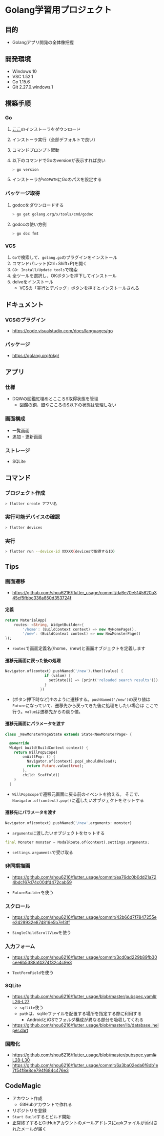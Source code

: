 # Golang学習用プロジェクト

## 目的

* Golangアプリ開発の全体像把握

## 開発環境

* Windows 10
* VSC 1.52.1
* Go 1.15.6
* Git 2.27.0.windows.1

## 構築手順

### Go

1. [ここ](https://golang.org/dl/)のインストーラをダウンロード
2. インストーラ実行（全部デフォルトで良い）
3. コマンドプロンプト起動
4. 以下のコマンドでGoのversionが表示すれば良い

    ```sh
    > go version
    ```

5. インストーラが`%GOPATH`にGoのパスを設定する

### パッケージ取得

1. godocをダウンロードする

    ```sh
    > go get golang.org/x/tools/cmd/godoc
    ```

2. godocの使い方例

    ```sh
    > go doc fmt
    ```

### VCS

1. `Go`で検索して、`golang.go`のプラグインをインストール
2. コマンドパレット(Ctrl+Shift+P)を開く
3. `GO: Install/Update tools`で検索
4. 全ツールを選択し、OKボタンを押下してインストール
5. delveをインストール
   * VCSの「実行とデバッグ」ボタンを押すとインストールされる

## ドキュメント

### VCSのプラグイン

* <https://code.visualstudio.com/docs/languages/go>

### パッケージ

* <https://golang.org/pkg/>

## アプリ

### 仕様

* DQWの図鑑虹埋めとこころS取得状態を管理
  * 図鑑の銅、銀やこころのS以下の状態は管理しない

### 画面構成

* 一覧画面
* 追加・更新画面

### ストレージ

* SQLite

## コマンド

### プロジェクト作成

```sh
> flutter create アプリ名
```

### 実行可能デバイスの確認

```sh
> flutter devices
```

### 実行

```sh
> flutter run --device-id XXXXX(devicesで取得するID)
```

## Tips

### 画面遷移

* https://github.com/shou6216/flutter_usage/commit/da6e70e5145820a345cf5fbbc336a650d353724f

#### 定義

```dart
return MaterialApp(
    routes: <String, WidgetBuilder>{
        '/home': (BuildContext context) => new MyHomePage(),
        '/new': (BuildContext context) => new NewMonsterPage()
});
```

* `routes`で画面定義名(/home、/new)と画面オブジェクトを定義します

#### 遷移元画面に戻った後の処理

```dart
Navigator.of(context).pushNamed('/new').then((value) {
                  if (value) {
                    setState(() => {print('reloaded search results')});
                  }
                })
```

* (ボタン押下時など)↑のように遷移する。`pushNamed('/new')`の戻り値は`Future`になっていて、遷移先から戻ってきた後に処理をしたい場合は
ここで行う。`value`は遷移先からの戻り値。

#### 遷移元画面にパラメータを渡す

```dart
class _NewMonsterPageState extends State<NewMonsterPage> {

  @override
  Widget build(BuildContext context) {
    return WillPopScope(
        onWillPop: () {
          Navigator.of(context).pop(_shouldReload);
          return Future.value(true);
        },
        child: Scaffold()
    )
  }
```

* `WillPopScope`で遷移元画面に戻る前のイベントを拾える。
そこで、`Navigator.of(context).pop()`に返したいオブジェクトをセットする

#### 遷移先にパラメータを渡す

```dart
Navigator.of(context).pushNamed('/new',arguments: monster)
```

* `arguments`に渡したいオブジェクトをセットする

```dart
final Monster monster = ModalRoute.of(context).settings.arguments;
```

* `settings.arguments`で受け取る

### 非同期描画

* https://github.com/shou6216/flutter_usage/commit/ea76dc0b0dd21a724bdc167d74c00dfd472cab59

* `FutureBuilder`を使う

### スクロール

* https://github.com/shou6216/flutter_usage/commit/42b66d7f7847255ee2428932e874816e5b7e13ff

* `SingleChildScrollView`を使う

### 入力フォーム

* https://github.com/shou6216/flutter_usage/commit/3cd0ad229b89fb30cee6b5388af4374f32c4c9e3

* `TextFormField`を使う

### SQLite

* https://github.com/shou6216/flutter_usage/blob/master/pubspec.yaml#L26-L27
  * `sqflite`使う
  * `path`は、sqliteファイルを配置する場所を指定する際に利用する
    * AndroidとiOSでフォルダ構成が異なる部分を吸収してくれる
* https://github.com/shou6216/flutter_usage/blob/master/lib/database_helper.dart

### 国際化

* https://github.com/shou6216/flutter_usage/blob/master/pubspec.yaml#L28-L30
* https://github.com/shou6216/flutter_usage/commit/6a3ba02eda6f8db1e7f54f8e8ce794f684c476e3

## CodeMagic

* アカウント作成
  * GitHubアカウントで作れる
* リポジトリを登録
* `Start Build`するとビルド開始
* 正常終了するとGitHubアカウントのメールアドレスにapkファイルが添付されたメールが届く